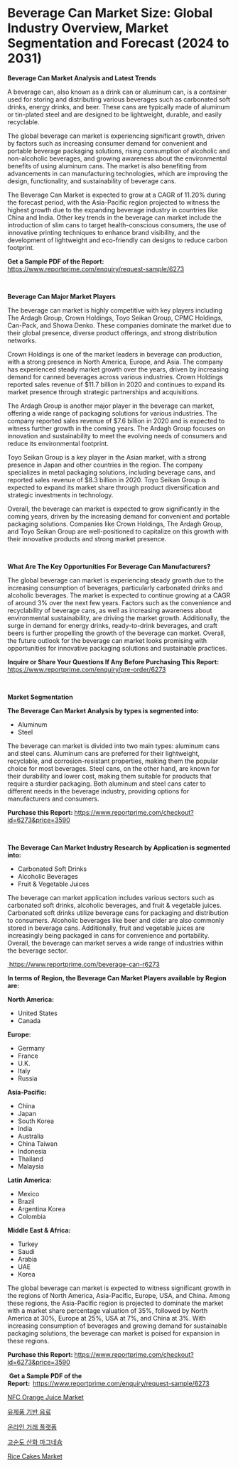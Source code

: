 <p><h1>Beverage Can Market Size: Global Industry Overview, Market Segmentation and Forecast (2024 to 2031)</h1></p><p><strong>Beverage Can Market Analysis and Latest Trends</strong></p>
<p><p>A beverage can, also known as a drink can or aluminum can, is a container used for storing and distributing various beverages such as carbonated soft drinks, energy drinks, and beer. These cans are typically made of aluminum or tin-plated steel and are designed to be lightweight, durable, and easily recyclable.</p><p>The global beverage can market is experiencing significant growth, driven by factors such as increasing consumer demand for convenient and portable beverage packaging solutions, rising consumption of alcoholic and non-alcoholic beverages, and growing awareness about the environmental benefits of using aluminum cans. The market is also benefiting from advancements in can manufacturing technologies, which are improving the design, functionality, and sustainability of beverage cans.</p><p>The Beverage Can Market is expected to grow at a CAGR of 11.20% during the forecast period, with the Asia-Pacific region projected to witness the highest growth due to the expanding beverage industry in countries like China and India. Other key trends in the beverage can market include the introduction of slim cans to target health-conscious consumers, the use of innovative printing techniques to enhance brand visibility, and the development of lightweight and eco-friendly can designs to reduce carbon footprint.</p></p>
<p><strong>Get a Sample PDF of the Report:&nbsp;</strong> <a href="https://www.reportprime.com/enquiry/request-sample/6273">https://www.reportprime.com/enquiry/request-sample/6273</a></p>
<p>&nbsp;</p>
<p><strong>Beverage Can Major Market Players</strong></p>
<p><p>The beverage can market is highly competitive with key players including The Ardagh Group, Crown Holdings, Toyo Seikan Group, CPMC Holdings, Can-Pack, and Showa Denko. These companies dominate the market due to their global presence, diverse product offerings, and strong distribution networks.</p><p>Crown Holdings is one of the market leaders in beverage can production, with a strong presence in North America, Europe, and Asia. The company has experienced steady market growth over the years, driven by increasing demand for canned beverages across various industries. Crown Holdings reported sales revenue of $11.7 billion in 2020 and continues to expand its market presence through strategic partnerships and acquisitions.</p><p>The Ardagh Group is another major player in the beverage can market, offering a wide range of packaging solutions for various industries. The company reported sales revenue of $7.6 billion in 2020 and is expected to witness further growth in the coming years. The Ardagh Group focuses on innovation and sustainability to meet the evolving needs of consumers and reduce its environmental footprint.</p><p>Toyo Seikan Group is a key player in the Asian market, with a strong presence in Japan and other countries in the region. The company specializes in metal packaging solutions, including beverage cans, and reported sales revenue of $8.3 billion in 2020. Toyo Seikan Group is expected to expand its market share through product diversification and strategic investments in technology.</p><p>Overall, the beverage can market is expected to grow significantly in the coming years, driven by the increasing demand for convenient and portable packaging solutions. Companies like Crown Holdings, The Ardagh Group, and Toyo Seikan Group are well-positioned to capitalize on this growth with their innovative products and strong market presence.</p></p>
<p>&nbsp;</p>
<p><strong>What Are The Key Opportunities For Beverage Can Manufacturers?</strong></p>
<p><p>The global beverage can market is experiencing steady growth due to the increasing consumption of beverages, particularly carbonated drinks and alcoholic beverages. The market is expected to continue growing at a CAGR of around 3% over the next few years. Factors such as the convenience and recyclability of beverage cans, as well as increasing awareness about environmental sustainability, are driving the market growth. Additionally, the surge in demand for energy drinks, ready-to-drink beverages, and craft beers is further propelling the growth of the beverage can market. Overall, the future outlook for the beverage can market looks promising with opportunities for innovative packaging solutions and sustainable practices.</p></p>
<p><strong>Inquire or Share Your Questions If Any Before Purchasing This Report:</strong> <a href="https://www.reportprime.com/enquiry/pre-order/6273">https://www.reportprime.com/enquiry/pre-order/6273</a></p>
<p>&nbsp;</p>
<p><strong>Market Segmentation</strong></p>
<p><strong>The Beverage Can Market Analysis by types is segmented into:</strong></p>
<p><ul><li>Aluminum</li><li>Steel</li></ul></p>
<p><p>The beverage can market is divided into two main types: aluminum cans and steel cans. Aluminum cans are preferred for their lightweight, recyclable, and corrosion-resistant properties, making them the popular choice for most beverages. Steel cans, on the other hand, are known for their durability and lower cost, making them suitable for products that require a sturdier packaging. Both aluminum and steel cans cater to different needs in the beverage industry, providing options for manufacturers and consumers.</p></p>
<p><strong>Purchase this Report:&nbsp;</strong><a href="https://www.reportprime.com/checkout?id=6273&price=3590">https://www.reportprime.com/checkout?id=6273&price=3590</a></p>
<p>&nbsp;</p>
<p><strong>The Beverage Can Market Industry Research by Application is segmented into:</strong></p>
<p><ul><li>Carbonated Soft Drinks</li><li>Alcoholic Beverages</li><li>Fruit & Vegetable Juices</li></ul></p>
<p><p>The beverage can market application includes various sectors such as carbonated soft drinks, alcoholic beverages, and fruit & vegetable juices. Carbonated soft drinks utilize beverage cans for packaging and distribution to consumers. Alcoholic beverages like beer and cider are also commonly stored in beverage cans. Additionally, fruit and vegetable juices are increasingly being packaged in cans for convenience and portability. Overall, the beverage can market serves a wide range of industries within the beverage sector.</p></p>
<p><a href="https://www.reportprime.com/beverage-can-r6273">&nbsp;https://www.reportprime.com/beverage-can-r6273</a></p>
<p><strong>In terms of Region, the Beverage Can Market Players available by Region are:</strong></p>
<p>
    <p> <strong> North America: </strong>
        <ul>
            <li>United States</li>
            <li>Canada</li>
        </ul>
        </p> 
    <p> <strong> Europe: </strong>
        <ul>
            <li>Germany</li>
            <li>France</li>
            <li>U.K.</li>
            <li>Italy</li>
            <li>Russia</li>
        </ul>
        </p> 
    <p> <strong> Asia-Pacific: </strong>
        <ul>
            <li>China</li>
            <li>Japan</li>
            <li>South Korea</li>
            <li>India</li>
            <li>Australia</li>
            <li>China Taiwan</li>
            <li>Indonesia</li>
            <li>Thailand</li>
            <li>Malaysia</li>
        </ul>
        </p> 
    <p> <strong> Latin America: </strong>
        <ul>
            <li>Mexico</li>
            <li>Brazil</li>
            <li>Argentina Korea</li>
            <li>Colombia</li>
        </ul>
        </p> 
    <p> <strong> Middle East & Africa: </strong>
        <ul>
            <li>Turkey</li>
            <li>Saudi</li>
            <li>Arabia</li>
            <li>UAE</li>
            <li>Korea</li>
        </ul>
    </p>
    </p>
<p><p>The global beverage can market is expected to witness significant growth in the regions of North America, Asia-Pacific, Europe, USA, and China. Among these regions, the Asia-Pacific region is projected to dominate the market with a market share percentage valuation of 35%, followed by North America at 30%, Europe at 25%, USA at 7%, and China at 3%. With increasing consumption of beverages and growing demand for sustainable packaging solutions, the beverage can market is poised for expansion in these regions.</p></p>
<p><strong>Purchase this Report: </strong><a href="https://www.reportprime.com/checkout?id=6273&price=3590">https://www.reportprime.com/checkout?id=6273&price=3590</a></p>
<p>&nbsp;<strong>Get a Sample PDF of the Report:&nbsp;&nbsp;</strong><a href="https://www.reportprime.com/enquiry/request-sample/6273">https://www.reportprime.com/enquiry/request-sample/6273</a></p>
<p><strong></strong></p>
<p><p><a href="https://github.com/kathiaseamanalvaradovlprc2h/Market-Research-Report-List-1/blob/main/nfc-orange-juice-market.md">NFC Orange Juice Market</a></p><p><a href="https://medium.com/@bobbyreitenberg879562023/%EC%9C%A0%EC%A0%9C%ED%92%88-%EA%B8%B0%EB%B0%98-%EC%9D%8C%EB%A3%8C-%EC%8B%9C%EC%9E%A5-%EB%B6%84%EC%84%9D-%EA%B7%B8%EA%B2%83%EC%9D%98-cagr-%EC%8B%9C%EC%9E%A5-%EC%84%B8%EB%B6%84%ED%99%94-%EB%B0%8F-%EA%B8%80%EB%A1%9C%EB%B2%8C-%EC%82%B0%EC%97%85-%EA%B0%9C%EC%9A%94-45e7dc4f3239">유제품 기반 음료</a></p><p><a href="https://github.com/oajzkywllm460/Market-Research-Report-List-1/blob/main/954827917003.md">온라인 거래 플랫폼</a></p><p><a href="https://github.com/vsr06p4p49/Market-Research-Report-List-1/blob/main/818650717004.md">고순도 산화 마그네슘</a></p><p><a href="https://github.com/wusalecollins540tpqoz/Market-Research-Report-List-1/blob/main/rice-cakes-market.md">Rice Cakes Market</a></p></p>